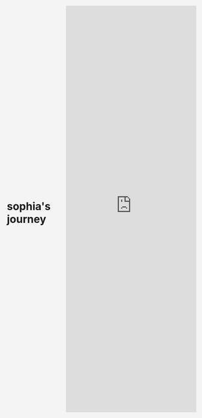 # sophia's journey
<!DOCTYPE html>
<html lang="en">
<head>
    <meta charset="UTF-8">
    <meta name="viewport" content="width=device-width, initial-scale=1.0">
    <title>Adobe XD Project Embed</title>
    <style>
        /* Basic styling for full-page view */
        body, html {
            margin: 0;
            padding: 0;
            height: 100%;
            display: flex;
            align-items: center;
            justify-content: center;
            background-color: #f4f4f4; /* Optional: Change background color */
        }
        .iframe-container {
            width: 100%;
            height: 100vh;
            max-width: 1920px;
            max-height: 1080px;
            overflow: hidden;
        }
        iframe {
            width: 100%;
            height: 100%;
            border: none;
        }
    </style>
</head>
<body>
    <div class="iframe-container">
        <iframe src="https://xd.adobe.com/embed/3eb60073-979c-48c9-a728-1ab20c1a8ac1-6be5/?fullscreen" allowfullscreen></iframe>
    </div>
</body>
</html>

